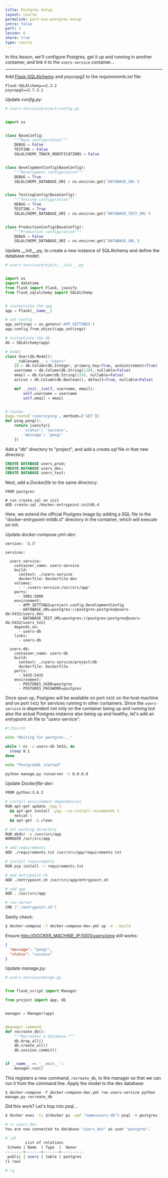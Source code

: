 ```yaml
---
title: Postgres Setup
layout: course
permalink: part-one-postgres-setup
intro: false
part: 1
lesson: 6
share: true
type: course
---
```


In this lesson, we'll configure Postgres, get it up and running in another container, and link it to the `users-service` container...

---

Add [Flask-SQLAlchemy](http://flask-sqlalchemy.pocoo.org/) and psycopg2 to the *requirements.txt* file:

```
Flask-SQLAlchemy==2.3.2
psycopg2==2.7.3.1
```

Update *config.py*:

```python
# users-service/project/config.py


import os


class BaseConfig:
    """Base configuration"""
    DEBUG = False
    TESTING = False
    SQLALCHEMY_TRACK_MODIFICATIONS = False


class DevelopmentConfig(BaseConfig):
    """Development configuration"""
    DEBUG = True
    SQLALCHEMY_DATABASE_URI = os.environ.get('DATABASE_URL')


class TestingConfig(BaseConfig):
    """Testing configuration"""
    DEBUG = True
    TESTING = True
    SQLALCHEMY_DATABASE_URI = os.environ.get('DATABASE_TEST_URL')


class ProductionConfig(BaseConfig):
    """Production configuration"""
    DEBUG = False
    SQLALCHEMY_DATABASE_URI = os.environ.get('DATABASE_URL')
```

Update *\_\_init\_\_.py*, to create a new instance of SQLAlchemy and define the database model:

```python
# users-service/project/__init__.py


import os
import datetime
from flask import Flask, jsonify
from flask_sqlalchemy import SQLAlchemy


# instantiate the app
app = Flask(__name__)

# set config
app_settings = os.getenv('APP_SETTINGS')
app.config.from_object(app_settings)

# instantiate the db
db = SQLAlchemy(app)

# model
class User(db.Model):
    __tablename__ = "users"
    id = db.Column(db.Integer, primary_key=True, autoincrement=True)
    username = db.Column(db.String(128), nullable=False)
    email = db.Column(db.String(128), nullable=False)
    active = db.Column(db.Boolean(), default=True, nullable=False)

    def __init__(self, username, email):
        self.username = username
        self.email = email


# routes
@app.route('/users/ping', methods=['GET'])
def ping_pong():
    return jsonify({
        'status': 'success',
        'message': 'pong!'
    })
```

Add a "db" directory to "project", and add a *create.sql* file in that new directory:

```sql
CREATE DATABASE users_prod;
CREATE DATABASE users_dev;
CREATE DATABASE users_test;
```

Next, add a *Dockerfile* to the same directory:

```
FROM postgres

# run create.sql on init
ADD create.sql /docker-entrypoint-initdb.d
```

Here, we extend the official Postgres image by adding a SQL file to the "docker-entrypoint-initdb.d" directory in the container, which will execute on init.

Update *docker-compose.yml-dev*:

```
version: '3.3'

services:

  users-service:
    container_name: users-service
    build:
      context: ./users-service
      dockerfile: Dockerfile-dev
    volumes:
      - './users-service:/usr/src/app'
    ports:
      - 5001:5000
    environment:
      - APP_SETTINGS=project.config.DevelopmentConfig
      - DATABASE_URL=postgres://postgres:postgres@users-db:5432/users_dev
      - DATABASE_TEST_URL=postgres://postgres:postgres@users-db:5432/users_test
    depends_on:
      - users-db
    links:
      - users-db

  users-db:
    container_name: users-db
    build:
      context: ./users-service/project/db
      dockerfile: Dockerfile
    ports:
      - 5435:5432
    environment:
      - POSTGRES_USER=postgres
      - POSTGRES_PASSWORD=postgres
```

Once spun up, Postgres will be available on port `5435` on the host machine and on port `5432` for services running in other containers. Since the `users-service` is dependent not only on the container being up and running but also the actual Postgres instance also being up and healthy, let's add an *entrypoint.sh* file to "users-service":

```sh
#!/bin/sh

echo "Waiting for postgres..."

while ! nc -z users-db 5432; do
  sleep 0.1
done

echo "PostgreSQL started"

python manage.py runserver -h 0.0.0.0
```

Update *Dockerfile-dev*:

```sh
FROM python:3.6.3

# install environment dependencies
RUN apt-get update -yqq \
  && apt-get install -yqq --no-install-recommends \
    netcat \
  && apt-get -q clean

# set working directory
RUN mkdir -p /usr/src/app
WORKDIR /usr/src/app

# add requirements
ADD ./requirements.txt /usr/src/app/requirements.txt

# install requirements
RUN pip install -r requirements.txt

# add entrypoint.sh
ADD ./entrypoint.sh /usr/src/app/entrypoint.sh

# add app
ADD . /usr/src/app

# run server
CMD ["./entrypoint.sh"]
```

Sanity check:

```sh
$ docker-compose -f docker-compose-dev.yml up -d --build
```

Ensure [http://DOCKER_MACHINE_IP:5001/users/ping](http://DOCKER_MACHINE_IP:5001/users/ping) still works:

```json
{
  "message": "pong!",
  "status": "success"
}
```

Update *manage.py*:

```python
# users-service/manage.py


from flask_script import Manager

from project import app, db


manager = Manager(app)


@manager.command
def recreate_db():
    """Recreates a database."""
    db.drop_all()
    db.create_all()
    db.session.commit()


if __name__ == '__main__':
    manager.run()
```

This registers a new command, `recreate_db`,  to the manager so that we can run it from the command line. Apply the model to the dev database:

```
$ docker-compose -f docker-compose-dev.yml run users-service python manage.py recreate_db
```

Did this work? Let's hop into psql...

```sh
$ docker exec -ti $(docker ps -aqf "name=users-db") psql -U postgres

# \c users_dev
You are now connected to database "users_dev" as user "postgres".

# \dt
         List of relations
 Schema | Name  | Type  |  Owner
--------+-------+-------+----------
 public | users | table | postgres
(1 row)

# \q
```
